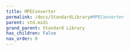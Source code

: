 ```yaml
---
title: MPEConverter
permalink: /docs/StandardLibrary#MPEConverter
parent: std.midi
grand_parent: Standard Library
has_children: False
nav_order: 0
---
```

